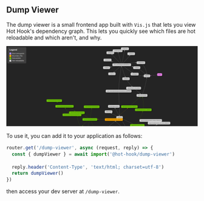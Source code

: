 ## Dump Viewer 

The dump viewer is a small frontend app built with `Vis.js` that lets you view Hot Hook's dependency graph. This lets you quickly see which files are hot reloadable and which aren't, and why.

![image](../../assets/dump_viewer.png)

To use it, you can add it to your application as follows: 

```ts
router.get('/dump-viewer', async (request, reply) => {
  const { dumpViewer } = await import('@hot-hook/dump-viewer')

  reply.header('Content-Type', 'text/html; charset=utf-8')
  return dumpViewer()
})
```

then access your dev server at `/dump-viewer`.
